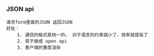 ### JSON api
    请求form里面的JSON 返回JSON
    好处：
        1. 通信的格式是统一的， 对于语言的约束就小了，效率就提高了
        2. 易于做成 open api
        3. 客户端的重度渲染

